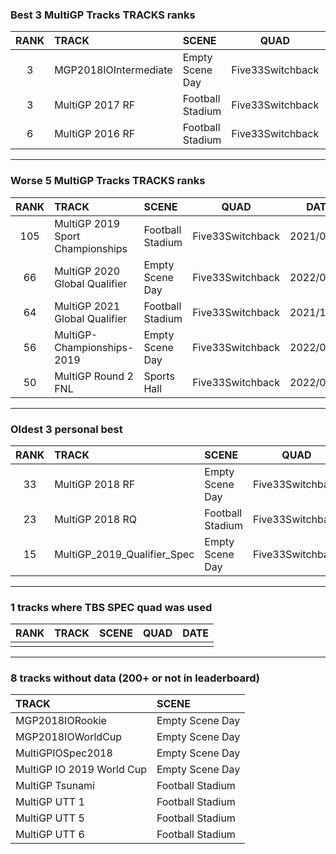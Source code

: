 ### Best 3 MultiGP Tracks TRACKS ranks
|RANK|TRACK|SCENE|QUAD|DATE|
|:---:|:---|:---|:---:|:---:|
|3|MGP2018IOIntermediate|Empty Scene Day|Five33Switchback|2021/12/15|
|3|MultiGP 2017 RF|Football Stadium|Five33Switchback|2021/12/10|
|6|MultiGP 2016 RF|Football Stadium|Five33Switchback|2021/12/13|
---
### Worse 5 MultiGP Tracks TRACKS ranks
|RANK|TRACK|SCENE|QUAD|DATE|
|:---:|:---|:---|:---:|:---:|
|105|MultiGP 2019 Sport Championships|Football Stadium|Five33Switchback|2021/09/22|
|66|MultiGP 2020 Global Qualifier|Empty Scene Day|Five33Switchback|2022/01/08|
|64|MultiGP 2021 Global Qualifier|Football Stadium|Five33Switchback|2021/11/28|
|56|MultiGP-Championships-2019|Empty Scene Day|Five33Switchback|2022/01/11|
|50|MultiGP Round 2 FNL|Sports Hall|Five33Switchback|2022/01/24|
---
### Oldest 3 personal best
|RANK|TRACK|SCENE|QUAD|DATE|
|:---:|:---|:---|:---:|:---:|
|33|MultiGP 2018 RF|Empty Scene Day|Five33Switchback|2021/09/06|
|23|MultiGP 2018 RQ|Football Stadium|Five33Switchback|2021/09/17|
|15|MultiGP_2019_Qualifier_Spec|Empty Scene Day|Five33Switchback|2021/09/18|
---
### 1 tracks where TBS SPEC quad was used
|RANK|TRACK|SCENE|QUAD|DATE|
|:---:|:---|:---|:---:|:---:|
||||||
---
### 8 tracks without data (200+ or not in leaderboard)
|TRACK|SCENE|
|:---|:---|
|MGP2018IORookie|Empty Scene Day|
|MGP2018IOWorldCup|Empty Scene Day|
|MultiGPIOSpec2018|Empty Scene Day|
|MultiGP IO 2019 World Cup|Empty Scene Day|
|MultiGP Tsunami|Football Stadium|
|MultiGP UTT 1|Football Stadium|
|MultiGP UTT 5|Football Stadium|
|MultiGP UTT 6|Football Stadium|
